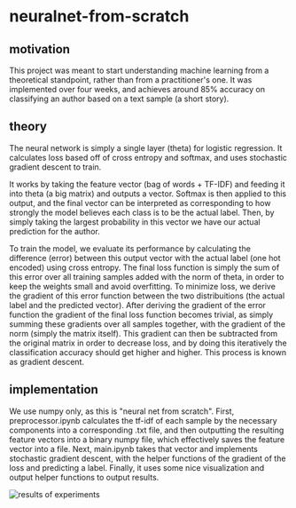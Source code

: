 # neuralnet-from-scratch

## motivation
This project was meant to start understanding machine learning from a theoretical standpoint, rather than from a practitioner's one. It was implemented over four weeks, and achieves around 85% accuracy on classifying an author based on a text sample (a short story).

## theory

The neural network is simply a single layer (theta) for logistic regression. It calculates loss based off of cross entropy and softmax, and uses stochastic gradient descent to train.  

It works by taking the feature vector (bag of words + TF-IDF) and feeding it into theta (a big matrix) and outputs a vector. Softmax is then applied to this output, and the final vector can be interpreted as corresponding to how strongly the model believes each class is to be the actual label. Then, by simply taking the largest probability in this vector we have our actual prediction for the author.

To train the model, we evaluate its performance by calculating the difference (error) between this output vector with the actual label (one hot encoded) using cross entropy. The final loss function is simply the sum of this error over all training samples added with the norm of theta, in order to keep the weights small and avoid overfitting. To minimize loss, we derive the gradient of this error function between the two distribuitions (the actual label and the predicted vector). After deriving the gradient of the error function the gradient of the final loss function becomes trivial, as simply summing these gradients over all samples together, with the gradient of the norm (simply the matrix itself). This gradient can then be subtracted from the original matrix in order to decrease loss, and by doing this iteratively the classification accuracy should get higher and higher. This process is known as gradient descent. 

## implementation 

We use numpy only, as this is "neural net from scratch". First, preprocessor.ipynb calculates the tf-idf of each sample by the  necessary components into a corresponding .txt file, and then outputting the resulting feature vectors into a binary numpy file, which effectively saves the feature vector into a file. Next, main.ipynb takes that vector and implements stochastic gradient descent, with the helper functions of the gradient of the loss and predicting a label. Finally, it uses some nice visualization and output helper functions to output results.



![results of experiments](https://i.imgur.com/W2ptpSa.png "Results of this project")
